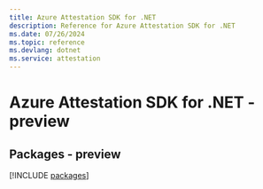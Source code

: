 ```yaml
---
title: Azure Attestation SDK for .NET
description: Reference for Azure Attestation SDK for .NET
ms.date: 07/26/2024
ms.topic: reference
ms.devlang: dotnet
ms.service: attestation
---
```

# Azure Attestation SDK for .NET - preview
## Packages - preview
[!INCLUDE [packages](attestation-index.md)]